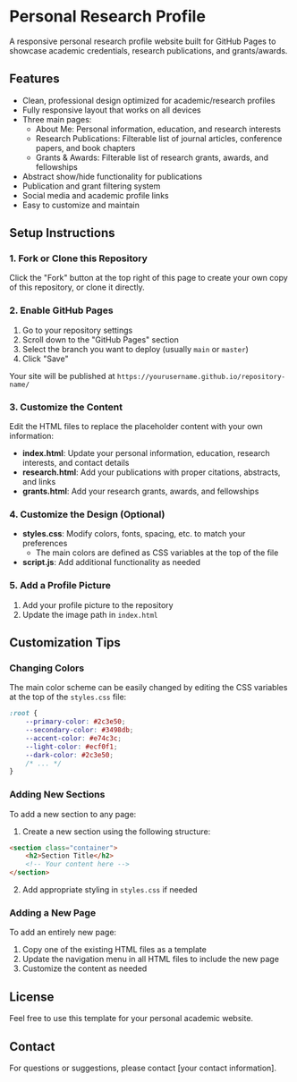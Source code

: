 # Personal Research Profile

A responsive personal research profile website built for GitHub Pages to showcase academic credentials, research publications, and grants/awards.

## Features

- Clean, professional design optimized for academic/research profiles
- Fully responsive layout that works on all devices
- Three main pages:
  - About Me: Personal information, education, and research interests
  - Research Publications: Filterable list of journal articles, conference papers, and book chapters
  - Grants & Awards: Filterable list of research grants, awards, and fellowships
- Abstract show/hide functionality for publications
- Publication and grant filtering system
- Social media and academic profile links
- Easy to customize and maintain

## Setup Instructions

### 1. Fork or Clone this Repository

Click the "Fork" button at the top right of this page to create your own copy of this repository, or clone it directly.

### 2. Enable GitHub Pages

1. Go to your repository settings
2. Scroll down to the "GitHub Pages" section
3. Select the branch you want to deploy (usually `main` or `master`)
4. Click "Save"

Your site will be published at `https://yourusername.github.io/repository-name/`

### 3. Customize the Content

Edit the HTML files to replace the placeholder content with your own information:

- **index.html**: Update your personal information, education, research interests, and contact details
- **research.html**: Add your publications with proper citations, abstracts, and links
- **grants.html**: Add your research grants, awards, and fellowships

### 4. Customize the Design (Optional)

- **styles.css**: Modify colors, fonts, spacing, etc. to match your preferences
  - The main colors are defined as CSS variables at the top of the file
- **script.js**: Add additional functionality as needed

### 5. Add a Profile Picture

1. Add your profile picture to the repository
2. Update the image path in `index.html`

## Customization Tips

### Changing Colors

The main color scheme can be easily changed by editing the CSS variables at the top of the `styles.css` file:

```css
:root {
    --primary-color: #2c3e50;
    --secondary-color: #3498db;
    --accent-color: #e74c3c;
    --light-color: #ecf0f1;
    --dark-color: #2c3e50;
    /* ... */
}
```

### Adding New Sections

To add a new section to any page:

1. Create a new section using the following structure:

```html
<section class="container">
    <h2>Section Title</h2>
    <!-- Your content here -->
</section>
```

2. Add appropriate styling in `styles.css` if needed

### Adding a New Page

To add an entirely new page:

1. Copy one of the existing HTML files as a template
2. Update the navigation menu in all HTML files to include the new page
3. Customize the content as needed

## License

Feel free to use this template for your personal academic website.

## Contact

For questions or suggestions, please contact [your contact information].
